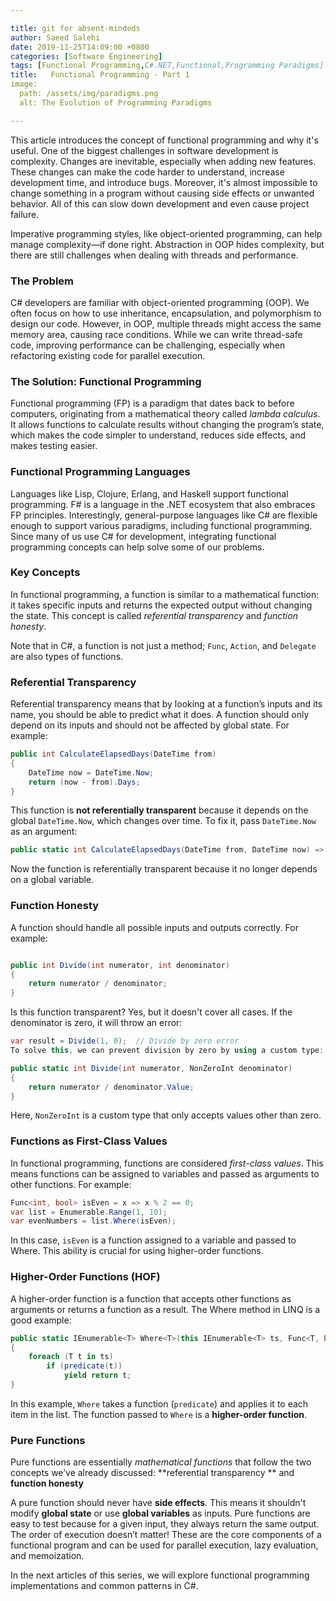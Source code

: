 ```yaml
---

title: git for absent-mindeds
author: Saeed Salehi
date: 2019-11-25T14:09:00 +0800
categories: [Software Engineering]
tags: [Functional Programming,C#.NET,Functional,Programming Paradigms]
title:   Functional Programming - Part 1 
image:
  path: /assets/img/paradigms.png
  alt: The Evolution of Programming Paradigms

---
```



This article introduces the concept of functional programming and why it's useful. One of the biggest challenges in software development is complexity. Changes are inevitable, especially when adding new features. These changes can make the code harder to understand, increase development time, and introduce bugs. Moreover, it's almost impossible to change something in a program without causing side effects or unwanted behavior. All of this can slow down development and even cause project failure. 

Imperative programming styles, like object-oriented programming, can help manage complexity—if done right. Abstraction in OOP hides complexity, but there are still challenges when dealing with threads and performance.

### The Problem

C# developers are familiar with object-oriented programming (OOP). We often focus on how to use inheritance, encapsulation, and polymorphism to design our code. However, in OOP, multiple threads might access the same memory area, causing race conditions. While we can write thread-safe code, improving performance can be challenging, especially when refactoring existing code for parallel execution.

### The Solution: Functional Programming

Functional programming (FP) is a paradigm that dates back to before computers, originating from a mathematical theory called *lambda calculus*. It allows functions to calculate results without changing the program’s state, which makes the code simpler to understand, reduces side effects, and makes testing easier.

### Functional Programming Languages

Languages like Lisp, Clojure, Erlang, and Haskell support functional programming. F# is a language in the .NET ecosystem that also embraces FP principles. Interestingly, general-purpose languages like C# are flexible enough to support various paradigms, including functional programming. Since many of us use C# for development, integrating functional programming concepts can help solve some of our problems.

### Key Concepts

In functional programming, a function is similar to a mathematical function: it takes specific inputs and returns the expected output without changing the state. This concept is called *referential transparency* and *function honesty*. 

Note that in C#, a function is not just a method; `Func`, `Action`, and `Delegate` are also types of functions.

### Referential Transparency

Referential transparency means that by looking at a function’s inputs and its name, you should be able to predict what it does. A function should only depend on its inputs and should not be affected by global state. For example:

```csharp
public int CalculateElapsedDays(DateTime from)
{
    DateTime now = DateTime.Now;
    return (now - from).Days;
}
```

This function is **not referentially transparent** because it depends on the global `DateTime.Now`, which changes over time. To fix it, pass `DateTime.Now` as an argument:

```csharp
public static int CalculateElapsedDays(DateTime from, DateTime now) => (now - from).Days;
```

Now the function is referentially transparent because it no longer depends on a global variable.


### Function Honesty
A function should handle all possible inputs and outputs correctly. For example:

```csharp

public int Divide(int numerator, int denominator)
{
    return numerator / denominator;
}
```

Is this function transparent? Yes, but it doesn't cover all cases. If the denominator is zero, it will throw an error:

```csharp
var result = Divide(1, 0);  // Divide by zero error
To solve this, we can prevent division by zero by using a custom type:
```

```csharp
public static int Divide(int numerator, NonZeroInt denominator)
{
    return numerator / denominator.Value;
}
```
Here, `NonZeroInt` is a custom type that only accepts values other than zero.


### Functions as First-Class Values

In functional programming, functions are considered *first-class values*. This means functions can be assigned to variables and passed as arguments to other functions. For example:

```csharp
Func<int, bool> isEven = x => x % 2 == 0;
var list = Enumerable.Range(1, 10);
var evenNumbers = list.Where(isEven);
```

In this case, `isEven` is a function assigned to a variable and passed to Where. This ability is crucial for using higher-order functions.

### Higher-Order Functions (HOF)

A higher-order function is a function that accepts other functions as arguments or returns a function as a result. The Where method in LINQ is a good example:

```csharp
public static IEnumerable<T> Where<T>(this IEnumerable<T> ts, Func<T, bool> predicate)
{
    foreach (T t in ts)
        if (predicate(t))
            yield return t;
}
```
In this example, `Where` takes a function (`predicate`) and applies it to each item in the list. The function passed to `Where` is a **higher-order function**.


### Pure Functions

Pure functions are essentially *mathematical functions* that follow the two concepts we’ve already discussed: 
**referential transparency ** and **function honesty**  

A pure function should never have **side effects**. This means it shouldn't modify __global state__ or use __global variables__ as inputs. Pure functions are easy to test because for a given input, they always return the same output. The order of execution doesn’t matter! These are the core components of a functional program and can be used for parallel execution, lazy evaluation, and memoization.

In the next articles of this series, we will explore functional programming implementations and common patterns in C#.